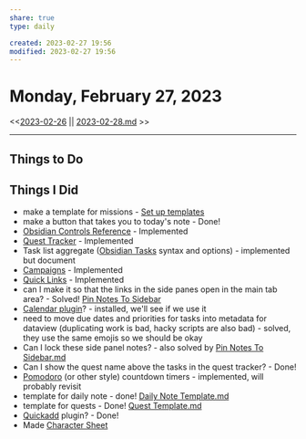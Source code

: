 ```yaml
---
share: true
type: daily

created: 2023-02-27 19:56 
modified: 2023-02-27 19:56
---
```

# Monday, February 27, 2023
<<[2023-02-26](2023-02-26.md.md) || [2023-02-28.md](./2023-02-28.md) >>

---
 
## Things to Do


## Things I Did
- make a template for missions - [Set up templates](Set%20up%20templates.md.md)
- make a button that takes you to today's note - Done!
- [Obsidian Controls Reference](./Obsidian%20Controls%20Reference.md) - Implemented
- [Quest Tracker](./Quest%20Tracker.md) - Implemented
- Task list aggregate ([Obsidian Tasks](./Obsidian%20Tasks.md) syntax and options) - implemented but document
- [Campaigns](Campaigns.md) - Implemented
- [Quick Links](./Quick%20Links.md) - Implemented
- can I make it so that the links in the side panes open in the main tab area? - Solved!  [Pin Notes To Sidebar](./Pin%20Notes%20To%20Sidebar.md)
- [Calendar plugin](Calendar%20plugin.md)? - installed, we'll see if we use it
- need to move due dates and priorities for tasks into metadata for dataview (duplicating work is bad, hacky scripts are also bad) - solved, they use the same emojis so we should be okay
- Can I lock these side panel notes? - also solved by [Pin Notes To Sidebar.md](./Pin%20Notes%20To%20Sidebar.md)
- Can I show the quest name above the tasks in the quest tracker? - Done!
- [Pomodoro](Pomodoro.md) (or other style) countdown timers - implemented, will probably revisit
- template for daily note - done! [Daily Note Template.md](Daily%20Note%20Template.md)
- template for quests - Done! [Quest Template.md](Quest%20Template.md)
- [Quickadd](Quickadd.md) plugin? - Done!
- Made [Character Sheet](./Character%20Sheet.md)